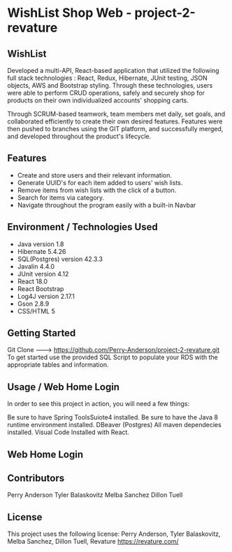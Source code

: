 # WishList Shop Web - project-2-revature

## WishList
Developed a multi-API, React-based application that utilized the following full stack technologies : React, Redux, Hibernate, JUnit testing, JSON objects, AWS and Bootstrap styling. Through these technologies, users were able to perform CRUD operations, safely and securely shop for products on their own individualized accounts' shopping carts.

Through SCRUM-based teamwork, team members met daily, set goals, and collaborated efficiently to create their own desired features. Features  were then pushed to branches using the GIT platform, and successfully merged, and developed throughout the product's lifecycle.

## Features

* Create and store users and their relevant information.
* Generate UUID's for each item added to users' wish lists.
* Remove items from wish lists with the click of a button.
* Search for items via category.
* Navigate throughout the program easily with a built-in Navbar

## Environment / Technologies Used
* Java version 1.8
* Hibernate 5.4.26
* SQL(Postgres) version 42.3.3
* Javalin 4.4.0
* JUnit version 4.12
* React 18.0
* React Bootstrap
* Log4J version 2.17.1
* Gson 2.8.9
* CSS/HTML 5

## Getting Started
Git Clone ---> https://github.com/Perry-Anderson/project-2-revature.git
To get started use the provided SQL Script to populate your RDS with the appropriate tables and information.

## Usage / Web Home Login
In order to see this project in action, you will need a few things:

Be sure to have Spring ToolsSuiote4 installed.
Be sure to have the Java 8 runtime environment installed.
DBeaver (Postgres)
All maven dependecies installed.
Visual Code Installed with React.

## Web Home Login




## Contributors
Perry Anderson
Tyler Balaskovitz
Melba Sanchez
Dillon Tuell

## License
This project uses the following license: 
Perry Anderson,
Tyler Balaskovitz,
Melba Sanchez, 
Dillon Tuell,
Revature https://revature.com/



